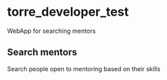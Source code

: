 # torre_developer_test
WebApp for searching mentors

## Search mentors
Search people open to mentoring based on their skills